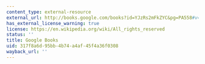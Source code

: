 ```yaml
---
content_type: external-resource
external_url: http://books.google.com/books?id=YJzRs2mFkZYC&pg=PA558#v=onepage
has_external_license_warning: true
license: https://en.wikipedia.org/wiki/All_rights_reserved
status: ''
title: Google Books
uid: 317f8a6d-95bb-4b74-a4af-45f4a36f0308
wayback_url: ''
---
```

